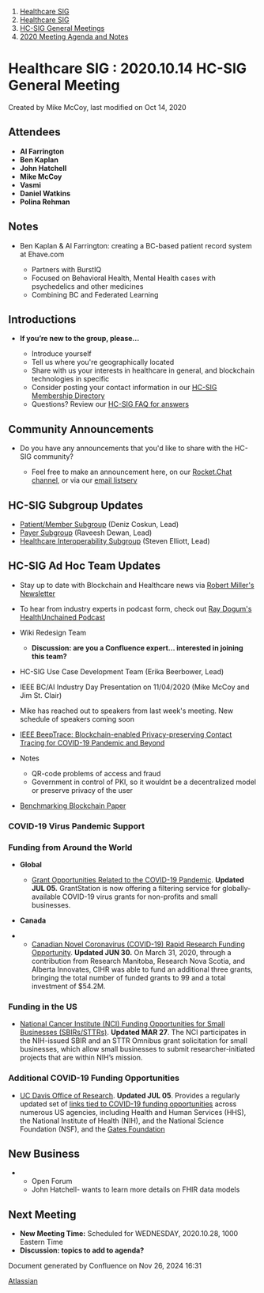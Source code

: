 1. [Healthcare SIG](index.html)
2. [Healthcare SIG](Healthcare-SIG_20545573.html)
3. [HC-SIG General Meetings](HC-SIG-General-Meetings_20545763.html)
4. [2020 Meeting Agenda and Notes](2020-Meeting-Agenda-and-Notes_20555076.html)

# Healthcare SIG : 2020.10.14 HC-SIG General Meeting

Created by Mike McCoy, last modified on Oct 14, 2020

## **Attendees**

- **Al Farrington**
- **Ben Kaplan**
- **John Hatchell**
- **Mike McCoy**
- **Vasmi**
- **Daniel Watkins**
- **Polina Rehman**

## **Notes**

- Ben Kaplan &amp; Al Farrington: creating a BC-based patient record system at Ehave.com
  
  - Partners with BurstIQ
  - Focused on Behavioral Health, Mental Health cases with psychedelics and other medicines
  - Combining BC and Federated Learning

## **Introductions**

- **If you’re new to the group, please…**
  
  - Introduce yourself
  - Tell us where you're geographically located
  - Share with us your interests in healthcare in general, and blockchain technologies in specific
  - Consider posting your contact information in our [HC-SIG Membership Directory](https://lf-hyperledger.atlassian.net/wiki/display/HCSIG/Membership+Directory)
  - Questions? Review our [HC-SIG FAQ for answers](https://lf-hyperledger.atlassian.net/wiki/display/HCSIG/HC-SIG+FAQ)

## **Community Announcements**

- Do you have any announcements that you'd like to share with the HC-SIG community?
  
  - Feel free to make an announcement here, on our [Rocket.Chat channel](https://chat.hyperledger.org/channel/healthcare-sig), or via our [email listserv](https://lists.hyperledger.org/g/healthcare-sig)

## **HC-SIG Subgroup Updates**

- [Patient/Member Subgroup](https://lf-hyperledger.atlassian.net/wiki/display/HCSIG/HC-SIG+-+Patient+Subgroup) (Deniz Coskun, Lead)
- [Payer Subgroup](https://lf-hyperledger.atlassian.net/wiki/display/HCSIG/HC-SIG+-+Payer+Subgroup) (Raveesh Dewan, Lead)
- [Healthcare Interoperability Subgroup](https://lf-hyperledger.atlassian.net/wiki/display/HCSIG/HC-SIG+-+Healthcare+Interoperability+Subgroup) (Steven Elliott, Lead)

## **HC-SIG Ad Hoc Team Updates**

- Stay up to date with Blockchain and Healthcare news via [Robert Miller's Newsletter](https://bert.substack.com/)
- To hear from industry experts in podcast form, check out [Ray Dogum's HealthUnchained Podcast](https://healthunchained.org/)
- Wiki Redesign Team
  
  - **Discussion: are you a Confluence expert... interested in joining this team?**
- HC-SIG Use Case Development Team (Erika Beerbower, Lead)
- IEEE BC/AI Industry Day Presentation on 11/04/2020 (Mike McCoy and Jim St. Clair)
- Mike has reached out to speakers from last week's meeting. New schedule of speakers coming soon
- [IEEE BeepTrace: Blockchain-enabled Privacy-preserving Contact Tracing for COVID-19 Pandemic and Beyond](https://ieeexplore.ieee.org/stamp/stamp.jsp?tp=&arnumber=9203904)
- Notes
  
  - QR-code problems of access and fraud
  - Government in control of PKI, so it wouldnt be a decentralized model or preserve privacy of the user
- [Benchmarking Blockchain Paper](https://hal.archives-ouvertes.fr/hal-02923038/document)

### COVID-19 Virus Pandemic Support

### Funding from Around the World

- **Global**
  
  - [Grant Opportunities Related to the COVID-19 Pandemic](https://grantstation.com/covid-19-related-funding). **Updated JUL 05.** GrantStation is now offering a filtering service for globally-available COVID-19 virus grants for non-profits and small businesses.
- **Canada**
- - [Canadian Novel Coronavirus (COVID-19) Rapid Research Funding Opportunity](https://cihr-irsc.gc.ca/e/51917.html). **Updated JUN 30.** On March 31, 2020, through a contribution from Research Manitoba, Research Nova Scotia, and Alberta Innovates, CIHR was able to fund an additional three grants, bringing the total number of funded grants to 99 and a total investment of $54.2M.

### Funding in the US

- [National Cancer Institute (NCI) Funding Opportunities for Small Businesses (SBIRs/STTRs)](https://sbir.cancer.gov/funding). **Updated MAR 27**. The NCI participates in the NIH-issued SBIR and an STTR Omnibus grant solicitation for small businesses, which allow small businesses to submit researcher-initiated projects that are within NIH’s mission.

### Additional COVID-19 Funding Opportunities

- [UC Davis Office of Research](https://research.ucdavis.edu/). **Updated JUL 05**. Provides a regularly updated set of [links tied to COVID-19 funding opportunities](https://research.ucdavis.edu/proposals-grants-contracts/funding-opportunities/) across numerous US agencies, including Health and Human Services (HHS), the National Institute of Health (NIH), and the National Science Foundation (NSF), and the [Gates Foundation](https://www.gatesfoundation.org/Media-Center/Press-Releases/2020/03/COVID-19-Therapeutics-Accelerator)

## **New Business**

- - Open Forum
  - John Hatchell- wants to learn more details on FHIR data models

## **Next Meeting**

- **New Meeting Time:** Scheduled for WEDNESDAY, 2020.10.28, 1000 Eastern Time
- **Discussion: topics to add to agenda?**

Document generated by Confluence on Nov 26, 2024 16:31

[Atlassian](http://www.atlassian.com/)
